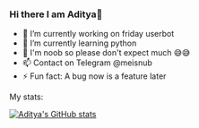 ### Hi there I am Aditya👋


- 🔭 I’m currently working on friday userbot
- 🌱 I’m currently learning python
- 💬 I'm noob so please don't expect much 😅😅
- 📫 Contact on Telegram @meisnub
- ⚡ Fun fact: A bug now is a feature later


My stats: 

[![Aditya's GitHub stats](https://github-readme-stats.vercel.app/api?username=Aditya-XD)](https://github.com/Aditya-XD/github-readme-stats)

